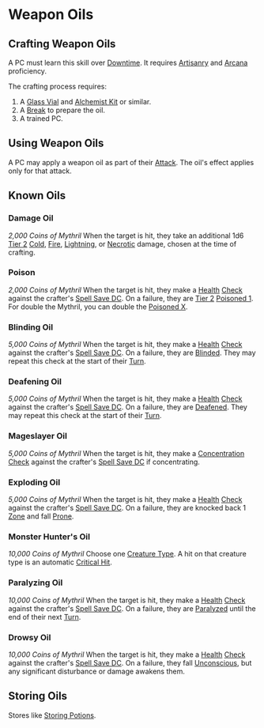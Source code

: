 # Weapon Oils

## Crafting Weapon Oils

A PC must learn this skill over [Downtime](../../Game%20Procedures/Exploration/Downtime.md). It requires [Artisanry](../../Player%20Characters/Skills/Secondary%20Skills/Artisanry.md) and [Arcana](../../Player%20Characters/Skills/Primary%20Skills/Arcana.md) proficiency.

The crafting process requires:

1. A [Glass Vial](../../Items%20and%20Gear/Gear/10%20Coins/Glass%20Vial.md) and [Alchemist Kit](../../Items%20and%20Gear/Gear/100%20Coins/Alchemist%20Kit.md) or similar.
2. A [Break](../../Game%20Procedures/Core%20Procedures/Break.md) to prepare the oil.
3. A trained PC.

## Using Weapon Oils

A PC may apply a weapon oil as part of their [Attack](../../Game%20Procedures/Combat/Attack.md). The oil's effect applies only for that attack.

## Known Oils

### Damage Oil

*2,000 Coins of Mythril*
When the target is hit, they take an additional 1d6 [Tier 2](../../Game%20Procedures/Combat/Damage/Damage%20Tiers/Tier%202.md) [Cold](../../Game%20Procedures/Combat/Damage/Damage%20Types/Cold.md), [Fire](../Spells/Spell%20Domains/Fire.md), [Lightning](../../Game%20Procedures/Combat/Damage/Damage%20Types/Lightning.md), or [Necrotic](../../Game%20Procedures/Combat/Damage/Damage%20Types/Necrotic.md) damage, chosen at the time of crafting.

### Poison

*2,000 Coins of Mythril*
When the target is hit, they make a [Health](../../Player%20Characters/Attributes/Health.md) [Check](../../Game%20Procedures/Core%20Procedures/Check.md) against the crafter's [Spell Save DC](../Spells/Spell%20Save%20DC.md). On a failure, they are [Tier 2](../../Game%20Procedures/Combat/Damage/Damage%20Tiers/Tier%202.md) [Poisoned 1](../../Game%20Procedures/Conditions/Poisoned.md). For double the Mythril, you can double the [Poisoned X](../../Game%20Procedures/Conditions/Poisoned.md).

### Blinding Oil

*5,000 Coins of Mythril*
When the target is hit, they make a [Health](../../Player%20Characters/Attributes/Health.md) [Check](../../Game%20Procedures/Core%20Procedures/Check.md) against the crafter's [Spell Save DC](../Spells/Spell%20Save%20DC.md). On a failure, they are [Blinded](../../Game%20Procedures/Conditions/Blinded.md). They may repeat this check at the start of their [Turn](../../Game%20Procedures/Core%20Procedures/Turn.md).

### Deafening Oil

*5,000 Coins of Mythril*
When the target is hit, they make a [Health](../../Player%20Characters/Attributes/Health.md) [Check](../../Game%20Procedures/Core%20Procedures/Check.md) against the crafter's [Spell Save DC](../Spells/Spell%20Save%20DC.md). On a failure, they are [Deafened](../../Game%20Procedures/Conditions/Deafened.md). They may repeat this check at the start of their [Turn](../../Game%20Procedures/Core%20Procedures/Turn.md).

### Mageslayer Oil

*5,000 Coins of Mythril*
When the target is hit, they make a [Concentration](../Spells/Concentration.md) [Check](../../Game%20Procedures/Core%20Procedures/Check.md) against the crafter's [Spell Save DC](../Spells/Spell%20Save%20DC.md) if concentrating.

### Exploding Oil

*5,000 Coins of Mythril*
When the target is hit, they make a [Health](../../Player%20Characters/Attributes/Health.md) [Check](../../Game%20Procedures/Core%20Procedures/Check.md) against the crafter's [Spell Save DC](../Spells/Spell%20Save%20DC.md). On a failure, they are knocked back 1 [Zone](../../Game%20Procedures/Core%20Procedures/Zone.md) and fall [Prone](../../Game%20Procedures/Conditions/Prone.md).

### Monster Hunter's Oil

*10,000 Coins of Mythril*
Choose one [Creature Type](../../Resources%20for%20GMs/Creature%20Types/{Creature%20Types}.md). A hit on that creature type is an automatic [Critical Hit](../../Game%20Procedures/Die%20Rolling%20Mechanics/Critical%20Hit.md).

### Paralyzing Oil

*10,000 Coins of Mythril*
When the target is hit, they make a [Health](../../Player%20Characters/Attributes/Health.md) [Check](../../Game%20Procedures/Core%20Procedures/Check.md) against the crafter's [Spell Save DC](../Spells/Spell%20Save%20DC.md). On a failure, they are [Paralyzed](../../Game%20Procedures/Conditions/Paralyzed.md) until the end of their next [Turn](../../Game%20Procedures/Core%20Procedures/Turn.md).

### Drowsy Oil

*10,000 Coins of Mythril*
When the target is hit, they make a [Health](../../Player%20Characters/Attributes/Health.md) [Check](../../Game%20Procedures/Core%20Procedures/Check.md) against the crafter's [Spell Save DC](../Spells/Spell%20Save%20DC.md). On a failure, they fall [Unconscious](../../Game%20Procedures/Conditions/Unconscious.md), but any significant disturbance or damage awakens them.

## Storing Oils

Stores like [Storing Potions](Potion%20Rules.md#Storing%20Potions).
